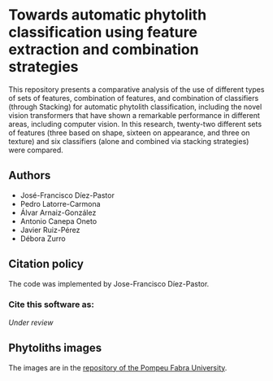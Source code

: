 # Towards automatic phytolith classification using feature extraction and combination strategies

This repository presents a comparative analysis of the use of different types of sets of features, combination of features, and combination of classifiers (through Stacking) for automatic phytolith classification, including the novel vision transformers that have shown a remarkable performance in different areas, including computer vision.
In this research, twenty-two different sets of features (three based on shape, sixteen on appearance, and three on texture) and six classifiers (alone and combined via stacking strategies) were compared.

## Authors
- José-Francisco Díez-Pastor
- Pedro Latorre-Carmona
- Álvar Arnaiz-González
- Antonio Canepa Oneto
- Javier Ruiz-Pérez
- Débora Zurro

## Citation policy
The code was implemented by Jose-Francisco Díez-Pastor.

### Cite this software as:
_Under review_

## Phytoliths images
The images are in the [repository of the Pompeu Fabra University](https://repositori.upf.edu/handle/10230/44939).
